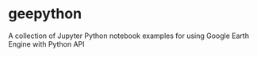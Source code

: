 # geepython
A collection of Jupyter Python notebook examples for using Google Earth Engine with Python API
